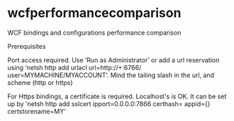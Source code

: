 # wcfperformancecomparison
WCF bindings and configurations performance comparison

Prerequisites

Port access required. Use ‘Run as Administrator’ or add a url reservation using ‘netsh http add urlacl url=http://+:6766/ user=MYMACHINE/MYACCOUNT’. Mind the tailing slash in the url, and scheme (http or https)

For Https bindings, a certificate is required. Localhost's is OK. It can be set up by 'netsh http add sslcert ipport=0.0.0.0:7866 certhash=<cert thumbprint> appid={<server assembly guid>} certstorename=MY'
